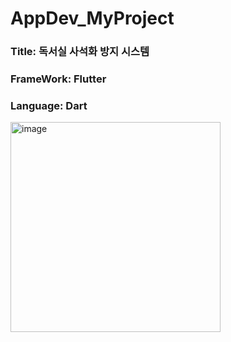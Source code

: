 # AppDev_MyProject

### Title: 독서실 사석화 방지 시스템
### FrameWork: Flutter
### Language: Dart

<img width="336" alt="image" src="https://github.com/user-attachments/assets/89c98f86-f37f-46d3-be3c-49e9c577a5b9">
